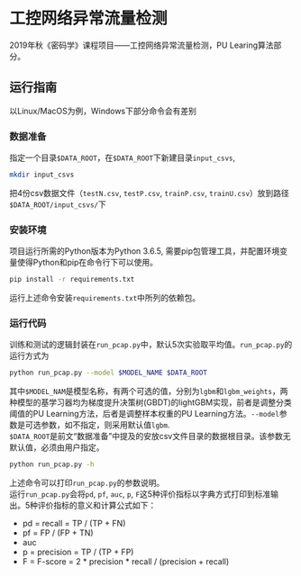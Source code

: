 # 工控网络异常流量检测
2019年秋《密码学》课程项目——工控网络异常流量检测，PU Learing算法部分。
## 运行指南
以Linux/MacOS为例，Windows下部分命令会有差别
### 数据准备
指定一个目录`$DATA_ROOT`，在`$DATA_ROOT`下新建目录`input_csvs`, 
```bash
mkdir input_csvs
```
把4份csv数据文件（`testN.csv`, `testP.csv`, `trainP.csv`, `trainU.csv`）放到路径`$DATA_ROOT/input_csvs/`下
### 安装环境
项目运行所需的Python版本为Python 3.6.5, 需要pip包管理工具，并配置环境变量使得Python和pip在命令行下可以使用。  
```bash
pip install -r requirements.txt
```
运行上述命令安装`requirements.txt`中所列的依赖包。
### 运行代码
训练和测试的逻辑封装在`run_pcap.py`中，默认5次实验取平均值。`run_pcap.py`的运行方式为
```bash
python run_pcap.py --model $MODEL_NAME $DATA_ROOT
```
其中`$MODEL_NAM`是模型名称，有两个可选的值，分别为`lgbm`和`lgbm_weights`，两种模型的基学习器均为梯度提升决策树(GBDT)的lightGBM实现，前者是调整分类阈值的PU Learning方法，后者是调整样本权重的PU Learning方法。`--model`参数是可选参数，如不指定，则采用默认值`lgbm`.  
`$DATA_ROOT`是前文“数据准备”中提及的安放csv文件目录的数据根目录。该参数无默认值，必须由用户指定。  
```bash
python run_pcap.py -h
```
上述命令可以打印`run_pcap.py`的参数说明。  
运行`run_pcap.py`会将`pd`, `pf`, `auc`, `p`, `F`这5种评价指标以字典方式打印到标准输出。5种评价指标的意义和计算公式如下：  
- pd = recall = TP / (TP + FN)
- pf = FP / (FP + TN)
- auc
- p = precision = TP / (TP + FP)
- F = F-score = 2 * precision * recall / (precision + recall)